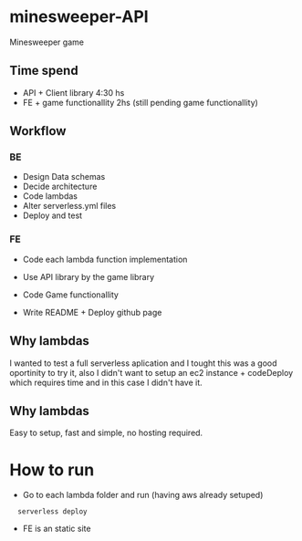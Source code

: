 # minesweeper-API
Minesweeper game

## Time spend
- API + Client library 4:30 hs
- FE + game functionallity 2hs (still pending game functionallity)

## Workflow
### BE
- Design Data schemas
- Decide architecture
- Code lambdas
- Alter serverless.yml files
- Deploy and test

### FE
- Code each lambda function implementation
- Use API library by the game library
- Code Game functionallity

- Write README + Deploy github page

## Why lambdas
I wanted to test a full serverless aplication and I tought this was a good oportinity to try it, also I didn't want to setup an ec2 instance + codeDeploy which requires time and in this case I didn't have it. 

## Why lambdas
Easy to setup, fast and simple, no hosting required.

# How to run
- Go to each lambda folder and run (having aws already setuped)

```
  serverless deploy
```

- FE is an static site
